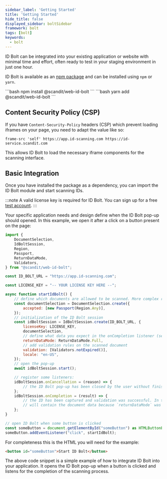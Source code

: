 ```yaml
---
sidebar_label: 'Getting Started'
title: 'Getting Started'
hide_title: false
displayed_sidebar: boltSidebar
framework: bolt
tags: [bolt]
keywords:
  - bolt
---
```


ID Bolt can be integrated into your existing application or website with minimal time and effort, often ready to test in your staging environment in just one hour.

ID Bolt is available as an [npm package](https://www.npmjs.com/package/@scandit/web-id-bolt) and can be installed using `npm` or `yarn`.

<Tabs>
<TabItem value="npm" label="npm">
```bash
npm install @scandit/web-id-bolt
```
</TabItem>
<TabItem value="yarn" label="yarn">
```bash
yarn add @scandit/web-id-bolt
```
</TabItem>
</Tabs>

## Content Security Policy (CSP)

If you have `Content-Security-Policy` headers (CSP) which prevent loading iframes on your page, you need to adapt the value like so:

```
frame-src 'self' https://app.id-scanning.com https://id-service.scandit.com
```

This allows ID Bolt to load the necessary iframe components for the scanning interface.

## Basic Integration

Once you have installed the package as a dependency, you can import the ID Bolt module and start scanning IDs.

:::note
A valid license key is required for ID Bolt. You can sign up for a free [test account](https://ssl.scandit.com/dashboard/sign-up?p=id-bolt).
:::

Your specific application needs and design define when the ID Bolt pop-up should opened. In this example, we open it after a click on a button present on the page:

```javascript
import {
	DocumentSelection,
	IdBoltSession,
	Region,
	Passport,
	ReturnDataMode,
	Validators,
} from "@scandit/web-id-bolt";

const ID_BOLT_URL = "https://app.id-scanning.com";

const LICENSE_KEY = "-- YOUR LICENSE KEY HERE --";

async function startIdBolt() {
	// define which documents are allowed to be scanned. More complex rules can be added.
	const documentSelection = DocumentSelection.create({
		accepted: [new Passport(Region.Any)],
	});
	// initialization of the ID Bolt session
	const idBoltSession = IdBoltSession.create(ID_BOLT_URL, {
		licenseKey: LICENSE_KEY,
		documentSelection,
		// define what data you expect in the onCompletion listener (set below)
		returnDataMode: ReturnDataMode.Full,
		// add validation rules on the scanned document
		validation: [Validators.notExpired()],
		locale: "en-US",
	});
	// open the pop-up
	await idBoltSession.start();

	// register some listeners:
	idBoltSession.onCancellation = (reason) => {
		// the ID Bolt pop-up has been closed by the user without finishing the scan process.
	};
	idBoltSession.onCompletion = (result) => {
		// the ID has been captured and validation was successful. In this example the result
		// will contain the document data because `returnDataMode` was set to ReturnDataMode.Full.
	};
}

// open ID Bolt when some button is clicked
const someButton = document.getElementById("someButton") as HTMLButtonElement;
someButton.addEventListener("click", startIdBolt);
```

For completeness this is the HTML you will need for the example:

```html
<button id="someButton">Start ID Bolt</button>
```

The above code snippet is a simple example of how to integrate ID Bolt into your application. It opens the ID Bolt pop-up when a button is clicked and listens for the completion of the scanning process.
